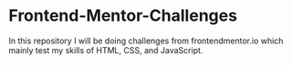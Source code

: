 # Frontend-Mentor-Challenges
In this repository I will be doing challenges from frontendmentor.io which mainly test my skills of HTML, CSS, and JavaScript.
